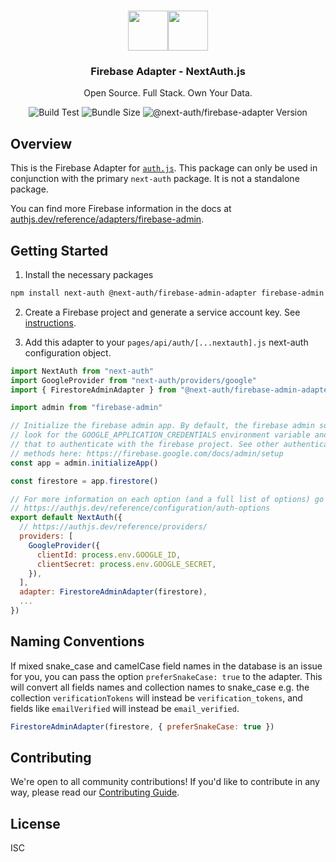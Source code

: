 <p align="center">
   <br/>
   <a href="https://authjs.dev" target="_blank">
    <img height="64px" src="https://authjs.dev/img/logo/logo-sm.png" /></a><img height="64px" src="https://raw.githubusercontent.com/nextauthjs/adapters/main/packages/firebase/logo.svg" />
   <h3 align="center"><b>Firebase Adapter</b> - NextAuth.js</h3>
   <p align="center">
   Open Source. Full Stack. Own Your Data.
   </p>
   <p align="center" style="align: center;">
      <img src="https://github.com/nextauthjs/next-auth/actions/workflows/release.yml/badge.svg?branch=main" alt="Build Test" />
      <img src="https://img.shields.io/bundlephobia/minzip/@next-auth/firebase-adapter/latest" alt="Bundle Size"/>
      <img src="https://img.shields.io/npm/v/@next-auth/firebase-adapter" alt="@next-auth/firebase-adapter Version" />
   </p>
</p>

## Overview

This is the Firebase Adapter for [`auth.js`](https://authjs.dev). This package can only be used in conjunction with the primary `next-auth` package. It is not a standalone package.

You can find more Firebase information in the docs at [authjs.dev/reference/adapters/firebase-admin](https://authjs.dev/reference/adapters/firebase-admin).

## Getting Started

1. Install the necessary packages

```bash npm2yarn
npm install next-auth @next-auth/firebase-admin-adapter firebase-admin
```

2. Create a Firebase project and generate a service account key. See [instructions](https://firebase.google.com/docs/admin/setup).

3. Add this adapter to your `pages/api/auth/[...nextauth].js` next-auth configuration object.

```javascript title="pages/api/auth/[...nextauth].js"
import NextAuth from "next-auth"
import GoogleProvider from "next-auth/providers/google"
import { FirestoreAdminAdapter } from "@next-auth/firebase-admin-adapter"

import admin from "firebase-admin"

// Initialize the firebase admin app. By default, the firebase admin sdk will
// look for the GOOGLE_APPLICATION_CREDENTIALS environment variable and use
// that to authenticate with the firebase project. See other authentication
// methods here: https://firebase.google.com/docs/admin/setup
const app = admin.initializeApp()

const firestore = app.firestore()

// For more information on each option (and a full list of options) go to
// https://authjs.dev/reference/configuration/auth-options
export default NextAuth({
  // https://authjs.dev/reference/providers/
  providers: [
    GoogleProvider({
      clientId: process.env.GOOGLE_ID,
      clientSecret: process.env.GOOGLE_SECRET,
    }),
  ],
  adapter: FirestoreAdminAdapter(firestore),
  ...
})
```

## Naming Conventions

If mixed snake_case and camelCase field names in the database is an issue for you, you can pass the option `preferSnakeCase: true` to the adapter. This will convert all
fields names and collection names to snake_case e.g. the collection `verificationTokens` will instead be `verification_tokens`, and fields like `emailVerified` will instead be `email_verified`.

```javascript
FirestoreAdminAdapter(firestore, { preferSnakeCase: true })
```

## Contributing

We're open to all community contributions! If you'd like to contribute in any way, please read our [Contributing Guide](https://github.com/nextauthjs/.github/blob/main/CONTRIBUTING.md).

## License

ISC
